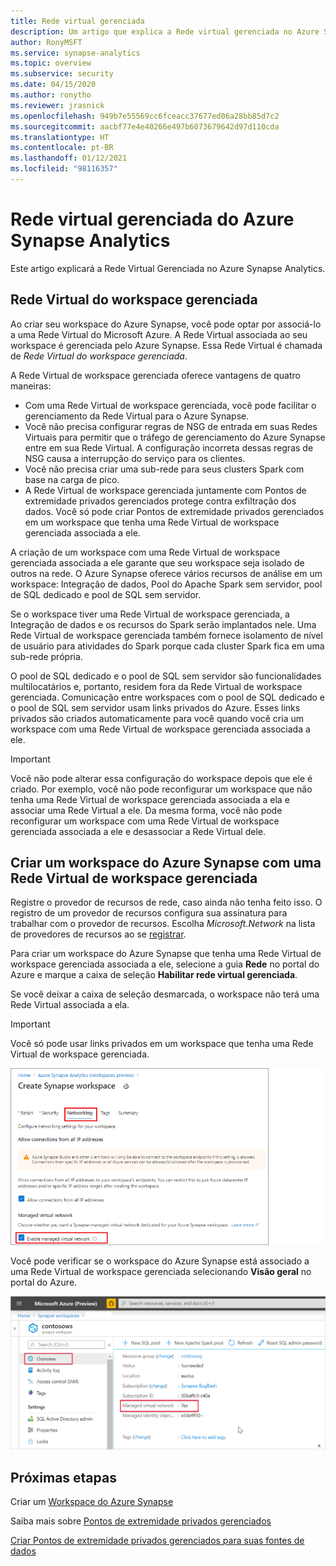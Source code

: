 ```yaml
---
title: Rede virtual gerenciada
description: Um artigo que explica a Rede virtual gerenciada no Azure Synapse Analytics
author: RonyMSFT
ms.service: synapse-analytics
ms.topic: overview
ms.subservice: security
ms.date: 04/15/2020
ms.author: ronytho
ms.reviewer: jrasnick
ms.openlocfilehash: 949b7e55569cc6fceacc37677ed06a28bb85d7c2
ms.sourcegitcommit: aacbf77e4e40266e497b6073679642d97d110cda
ms.translationtype: HT
ms.contentlocale: pt-BR
ms.lasthandoff: 01/12/2021
ms.locfileid: "98116357"
---
```

# <a name="azure-synapse-analytics-managed-virtual-network"></a>Rede virtual gerenciada do Azure Synapse Analytics

Este artigo explicará a Rede Virtual Gerenciada no Azure Synapse Analytics.

## <a name="managed-workspace-virtual-network"></a>Rede Virtual do workspace gerenciada

Ao criar seu workspace do Azure Synapse, você pode optar por associá-lo a uma Rede Virtual do Microsoft Azure. A Rede Virtual associada ao seu workspace é gerenciada pelo Azure Synapse. Essa Rede Virtual é chamada de *Rede Virtual do workspace gerenciada*.

A Rede Virtual de workspace gerenciada oferece vantagens de quatro maneiras:

- Com uma Rede Virtual de workspace gerenciada, você pode facilitar o gerenciamento da Rede Virtual para o Azure Synapse.
- Você não precisa configurar regras de NSG de entrada em suas Redes Virtuais para permitir que o tráfego de gerenciamento do Azure Synapse entre em sua Rede Virtual. A configuração incorreta dessas regras de NSG causa a interrupção do serviço para os clientes.
- Você não precisa criar uma sub-rede para seus clusters Spark com base na carga de pico.
- A Rede Virtual de workspace gerenciada juntamente com Pontos de extremidade privados gerenciados protege contra exfiltração dos dados. Você só pode criar Pontos de extremidade privados gerenciados em um workspace que tenha uma Rede Virtual de workspace gerenciada associada a ele.

A criação de um workspace com uma Rede Virtual de workspace gerenciada associada a ele garante que seu workspace seja isolado de outros na rede. O Azure Synapse oferece vários recursos de análise em um workspace: Integração de dados, Pool do Apache Spark sem servidor, pool de SQL dedicado e pool de SQL sem servidor.

Se o workspace tiver uma Rede Virtual de workspace gerenciada, a Integração de dados e os recursos do Spark serão implantados nele. Uma Rede Virtual de workspace gerenciada também fornece isolamento de nível de usuário para atividades do Spark porque cada cluster Spark fica em uma sub-rede própria.

O pool de SQL dedicado e o pool de SQL sem servidor são funcionalidades multilocatários e, portanto, residem fora da Rede Virtual de workspace gerenciada. Comunicação entre workspaces com o pool de SQL dedicado e o pool de SQL sem servidor usam links privados do Azure. Esses links privados são criados automaticamente para você quando você cria um workspace com uma Rede Virtual de workspace gerenciada associada a ele.

>[!IMPORTANT]
>Você não pode alterar essa configuração do workspace depois que ele é criado. Por exemplo, você não pode reconfigurar um workspace que não tenha uma Rede Virtual de workspace gerenciada associada a ela e associar uma Rede Virtual a ele. Da mesma forma, você não pode reconfigurar um workspace com uma Rede Virtual de workspace gerenciada associada a ele e desassociar a Rede Virtual dele.

## <a name="create-an-azure-synapse-workspace-with-a-managed-workspace-virtual-network"></a>Criar um workspace do Azure Synapse com uma Rede Virtual de workspace gerenciada

Registre o provedor de recursos de rede, caso ainda não tenha feito isso. O registro de um provedor de recursos configura sua assinatura para trabalhar com o provedor de recursos. Escolha *Microsoft.Network* na lista de provedores de recursos ao se [registrar](../../azure-resource-manager/management/resource-providers-and-types.md).

Para criar um workspace do Azure Synapse que tenha uma Rede Virtual de workspace gerenciada associada a ele, selecione a guia **Rede** no portal do Azure e marque a caixa de seleção **Habilitar rede virtual gerenciada**.

Se você deixar a caixa de seleção desmarcada, o workspace não terá uma Rede Virtual associada a ela.

>[!IMPORTANT]
>Você só pode usar links privados em um workspace que tenha uma Rede Virtual de workspace gerenciada.

![Habilitar Rede Virtual do workspace gerenciada](./media/synapse-workspace-managed-vnet/enable-managed-vnet-1.png)


Você pode verificar se o workspace do Azure Synapse está associado a uma Rede Virtual de workspace gerenciada selecionando **Visão geral** no portal do Azure.

![Visão geral do workspace no portal do Azure](./media/synapse-workspace-managed-vnet/enable-managed-vnet-2.png)

## <a name="next-steps"></a>Próximas etapas

Criar um [Workspace do Azure Synapse](../quickstart-create-workspace.md)

Saiba mais sobre [Pontos de extremidade privados gerenciados](./synapse-workspace-managed-private-endpoints.md)

[Criar Pontos de extremidade privados gerenciados para suas fontes de dados](./how-to-create-managed-private-endpoints.md)